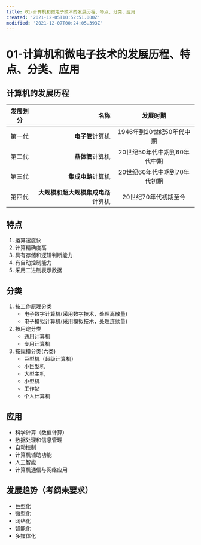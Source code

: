 ```yaml
---
title: 01-计算机和微电子技术的发展历程、特点、分类、应用
created: '2021-12-05T10:52:51.000Z'
modified: '2021-12-07T00:24:05.393Z'
---
```


# 01-计算机和微电子技术的发展历程、特点、分类、应用
## 计算机的发展历程
| 发展划分 | 名称 |  发展时期 |
| :-----: | ---: | :------: | 
|第一代|**电子管**计算机|1946年到20世纪50年代中期|
|第二代|**晶体管**计算机|20世纪50年代中期到60年代中期|
|第三代|**集成电路**计算机|20世纪60年代中期到70年代初期|
|第四代|**大规模和超大规模集成电路**计算机|20世纪70年代初期至今|
## 特点
1. 运算速度快
2. 计算精确度高
3. 具有存储和逻辑判断能力
4. 有自动控制能力
5. 采用二进制表示数据 

## 分类
1. 按工作原理分类
    - 电子数字计算机(采用数字技术，处理离散量)
    - 电子模拟计算机(采用模拟技术，处理连续量)
2. 按用途分类
    - 通用计算机
    - 专用计算机
3. 按规模分类(六类)
      - 巨型机（超级计算机）
      - 小巨型机
      - 大型主机
      - 小型机
      - 工作站
      - 个人计算机

## 应用
- 科学计算（数值计算）
- 数据处理和信息管理 
- 自动控制
- 计算机辅助功能 
- 人工智能 
- 计算机通信与网络应用
## 发展趋势（考纲未要求）
- 巨型化
- 微型化
- 网络化
- 智能化
- 多媒体化


